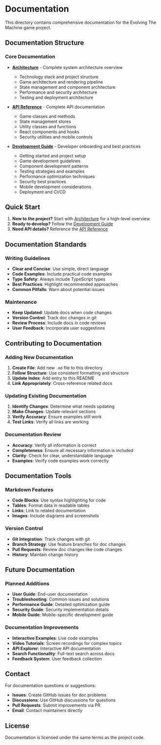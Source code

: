 # Documentation

This directory contains comprehensive documentation for the Evolving The Machine game project.

## Documentation Structure

### Core Documentation

- **[Architecture](ARCHITECTURE.md)** - Complete system architecture overview
  - Technology stack and project structure
  - Game architecture and rendering pipeline
  - State management and component architecture
  - Performance and security architecture
  - Testing and deployment architecture

- **[API Reference](API_REFERENCE.md)** - Complete API documentation
  - Game classes and methods
  - State management stores
  - Utility classes and functions
  - React components and hooks
  - Security utilities and mobile controls

- **[Development Guide](DEVELOPMENT_GUIDE.md)** - Developer onboarding and best practices
  - Getting started and project setup
  - Game development guidelines
  - Component development patterns
  - Testing strategies and examples
  - Performance optimization techniques
  - Security best practices
  - Mobile development considerations
  - Deployment and CI/CD

## Quick Start

1. **New to the project?** Start with [Architecture](ARCHITECTURE.md) for a high-level overview
2. **Ready to develop?** Follow the [Development Guide](DEVELOPMENT_GUIDE.md)
3. **Need API details?** Reference the [API Reference](API_REFERENCE.md)

## Documentation Standards

### Writing Guidelines

- **Clear and Concise**: Use simple, direct language
- **Code Examples**: Include practical code examples
- **Type Safety**: Always include TypeScript types
- **Best Practices**: Highlight recommended approaches
- **Common Pitfalls**: Warn about potential issues

### Maintenance

- **Keep Updated**: Update docs when code changes
- **Version Control**: Track doc changes in git
- **Review Process**: Include docs in code reviews
- **User Feedback**: Incorporate user suggestions

## Contributing to Documentation

### Adding New Documentation

1. **Create File**: Add new `.md` file to this directory
2. **Follow Structure**: Use consistent formatting and structure
3. **Update Index**: Add entry to this README
4. **Link Appropriately**: Cross-reference related docs

### Updating Existing Documentation

1. **Identify Changes**: Determine what needs updating
2. **Make Changes**: Update relevant sections
3. **Verify Accuracy**: Ensure examples still work
4. **Test Links**: Verify all links are working

### Documentation Review

- **Accuracy**: Verify all information is correct
- **Completeness**: Ensure all necessary information is included
- **Clarity**: Check for clear, understandable language
- **Examples**: Verify code examples work correctly

## Documentation Tools

### Markdown Features

- **Code Blocks**: Use syntax highlighting for code
- **Tables**: Format data in readable tables
- **Links**: Link to related documentation
- **Images**: Include diagrams and screenshots

### Version Control

- **Git Integration**: Track changes with git
- **Branch Strategy**: Use feature branches for doc changes
- **Pull Requests**: Review doc changes like code changes
- **History**: Maintain change history

## Future Documentation

### Planned Additions

- **User Guide**: End-user documentation
- **Troubleshooting**: Common issues and solutions
- **Performance Guide**: Detailed optimization guide
- **Security Guide**: Security implementation details
- **Mobile Guide**: Mobile-specific development guide

### Documentation Improvements

- **Interactive Examples**: Live code examples
- **Video Tutorials**: Screen recordings for complex topics
- **API Explorer**: Interactive API documentation
- **Search Functionality**: Full-text search across docs
- **Feedback System**: User feedback collection

## Contact

For documentation questions or suggestions:

- **Issues**: Create GitHub issues for doc problems
- **Discussions**: Use GitHub discussions for questions
- **Pull Requests**: Submit improvements via PR
- **Email**: Contact maintainers directly

## License

Documentation is licensed under the same terms as the project code.
